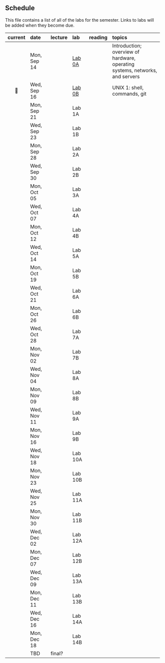 
## Schedule

This file contains a list of all of the labs for the semester. Links to labs will be added when they become due.

| current | date        | lecture | lab     | reading | topics |
| :-:     | :--         | :-      |   :-    | :--     | :--    |
|         | Mon, Sep 14 |         | [Lab 0A](https://classroom.github.com/a/Rc09ghXg) | | Introduction; overview of hardware, operating<br>systems, networks, and servers |
| :pig:   | Wed, Sep 16 |         | [Lab 0B](https://classroom.github.com/a/Rc09ghXg) | | UNIX 1: shell, commands, git |
|         | Mon, Sep 21 |         | Lab 1A |  |  |
|         | Wed, Sep 23 |         | Lab 1B |  |  |
|         | Mon, Sep 28 |         | Lab 2A |  |  |
|         | Wed, Sep 30 |         | Lab 2B |  |  |
|         | Mon, Oct 05 |         | Lab 3A |  |  |
|         | Wed, Oct 07 |         | Lab 4A |  |  |
|         | Mon, Oct 12 |         | Lab 4B |  |  |
|         | Wed, Oct 14 |         | Lab 5A |  |  |
|         | Mon, Oct 19 |         | Lab 5B |  |  |
|         | Wed, Oct 21 |         | Lab 6A |  |  |
|         | Mon, Oct 26 |         | Lab 6B |  |  |
|         | Wed, Oct 28 |         | Lab 7A |  |  |
|         | Mon, Nov 02 |         | Lab 7B |  |  |
|         | Wed, Nov 04 |         | Lab 8A |  |  |
|         | Mon, Nov 09 |         | Lab 8B |  |  |
|         | Wed, Nov 11 |         | Lab 9A |  |  |
|         | Mon, Nov 16 |         | Lab 9B |  |  |
|         | Wed, Nov 18 |         | Lab 10A |  |   |
|         | Mon, Nov 23 |         | Lab 10B |  |   |
|         | Wed, Nov 25 |         | Lab 11A |  |   |
|         | Mon, Nov 30 |         | Lab 11B |  |   |
|         | Wed, Dec 02 |         | Lab 12A |  |   |
|         | Mon, Dec 07 |         | Lab 12B |  |   |
|         | Wed, Dec 09 |         | Lab 13A |  |   |
|         | Mon, Dec 11 |         | Lab 13B |  |   |
|         | Wed, Dec 16 |         | Lab 14A |  |   |
|         | Mon, Dec 18 |         | Lab 14B |  |   |
|         | TBD         | final?  |         |  |   |
